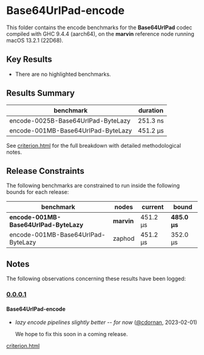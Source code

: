 # Base64UrlPad-encode

This folder contains the encode benchmarks for the **Base64UrlPad** codec compiled with GHC 9.4.4 (aarch64), on the 
**marvin** reference node running macOS 13.2.1 (22D68).

## Key Results

* There are no highlighted benchmarks.

## Results Summary

| benchmark                          | duration |
| ---------------------------------- | -------- |
| encode-0025B-Base64UrlPad-ByteLazy | 251.3 ns |
| encode-001MB-Base64UrlPad-ByteLazy | 451.2 μs |

See [criterion.html](criterion.html) for the full breakdown with detailed methodological notes.

## Release Constraints

The following benchmarks are constrained to run inside the following bounds for each release:

| benchmark                              | nodes      | current  | bound        |
| -------------------------------------- | ---------- | -------- | ------------ |
| **encode-001MB-Base64UrlPad-ByteLazy** | **marvin** | 451.2 μs | **485.0 μs** |
| encode-001MB-Base64UrlPad-ByteLazy     | zaphod     | 451.2 μs | 352.0 μs     |

## Notes

The following observations concerning these results have been logged:

### [0.0.0.1]

#### Base64UrlPad-encode

* _lazy encode pipelines slightly better -- for now_ ([@cdornan], 2023-02-01)

    We hope to fix this soon in a coming release.

[Unreleased]: <https://github.com/cdornan/polymede-benchmarks>
[0.0.0.1]: <https://github.com/cdornan/polymede-benchmarks>
[@cdornan]: <https://github.com/cdornan>

[criterion.html](criterion.html)

